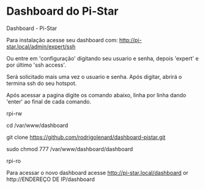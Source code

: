 # Dashboard do Pi-Star
Dashboard - Pi-Star

Para instalação acesse seu dashboard com:
http://pi-star.local/admin/expert/ssh

Ou entre em 'configuração' digitando seu usuario e senha, depois 'expert' e por último 'ssh access'.

Será solicitado mais uma vez o usuario e senha. Após digitar, abrirá o termina ssh do seu hotspot.

Após acessar a pagina digite os comando abaixo, linha por linha dando 'enter' ao final de cada comando.

rpi-rw

cd /var/www/dashboard

git clone https://github.com/rodrigolenard/dashboard-pistar.git

sudo chmod 777 /var/www/dashboard/dashboard

rpi-ro

Para acessar o novo dashboard acesse
http://pi-star.local/dashboard or http://ENDEREÇO DE IP/dashboard
